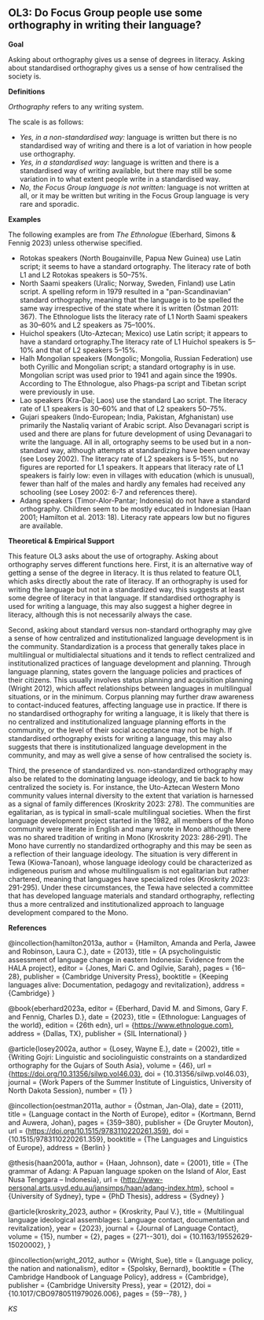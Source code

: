 
## OL3: Do Focus Group people use some orthography in writing their language?



**Goal**

Asking about orthography gives us a sense of degrees in literacy. Asking about standardised orthography gives us a sense of how centralised the society is.



**Definitions**

*Orthography* refers to any writing system.

The scale is as follows:
- *Yes, in a non-standardised way:* language is written but there is no standardised way of writing and there is a lot of variation in how people use orthography.
- *Yes, in a standardised way:* language is written and there is a standardised way of writing available, but there may still be some variation in to what extent people write in a standardised way.
- *No, the Focus Group language is not written:* language is not written at all, or it may be written but writing in the Focus Group language is very rare and sporadic.




**Examples**

The following examples are from *The Ethnologue* (Eberhard, Simons & Fennig 2023) unless otherwise specified.
- Rotokas speakers (North Bougainville, Papua New Guinea) use Latin script; it seems to have a standard ortography. The literacy rate of both L1 and L2 Rotokas speakers is 50–75%.
- North Saami speakers (Uralic; Norway, Sweden, Finland) use Latin script. A spelling reform in 1979 resulted in a "pan-Scandinavian" standard orthography, meaning that the language is to be spelled the same way irrespective of the state where it is written (Östman 2011: 367). The Ethnologue lists the literacy rate of L1 North Saami speakers as 30–60% and L2 speakers as 75–100%.
- Huichol speakers (Uto-Aztecan; Mexico) use Latin script; it appears to have a standard ortography.The literacy rate of L1 Huichol speakers is 5–10% and that of L2 speakers 5–15%.
- Halh Mongolian speakers (Mongolic; Mongolia, Russian Federation) use both Cyrillic and Mongolian script; a standard ortography is in use. Mongolian script was used prior to 1941 and again since the 1990s. According to The Ethnologue, also Phags-pa script and Tibetan script were previously in use.
- Lao speakers (Kra-Dai; Laos) use the standard Lao script. The literacy rate of L1 speakers is 30–60% and that of L2 speakers 50–75%.
- Gujari speakers (Indo-European; India, Pakistan, Afghanistan) use primarily the Nastaliq variant of Arabic script. Also Devanagari script is used and there are plans for future development of using Devanagari to write the language. All in all, ortography seems to be used but in a non-standard way, although attempts at standardizing have been underway (see Losey 2002). The literacy rate of L2 speakers is 5–15%, but no figures are reported for L1 speakers. It appears that literacy rate of L1 speakers is fairly low: even in villages with education (which is unusual), fewer than half of the males and hardly any females had received any schooling (see Losey 2002: 6-7 and references there).
- Adang speakers (Timor-Alor-Pantar; Indonesia) do not have a standard orthography. Children seem to be mostly educated in Indonesian (Haan 2001; Hamilton et al. 2013: 18). Literacy rate appears low but no figures are available.



**Theoretical & Empirical Support**

This feature OL3 asks about the use of ortography. Asking about orthography serves different functions here. First, it is an alternative way of getting a sense of the degree in literacy. It is thus related to feature OL1, which asks directly about the rate of literacy. If an orthography is used for writing the language but not in a standardized way, this suggests at least some degree of literacy in that language. If standardised orthography is used for writing a language, this may also suggest a higher degree in literacy, although this is not necessarily always the case.

Second, asking about standard versus non-standard orthography may give a sense of how centralized and institutionalized language development is in the community. Standardization is a process that generally takes place in multilingual or multidialectal situations and it tends to reflect centralized and institutionalized practices of language development and planning. Through language planning, states govern the language policies and practices of their citizens. This usually involves status planning and acquisition planning (Wright 2012), which affect relationships between languages in multilingual situations, or in the minimum. Corpus planning may further draw awareness to contact-induced features, affecting language use in practice. If there is no standardised orthography for writing a language, it is likely that there is no centralized and institutionalized language planning efforts in the community, or the level of their social acceptance may not be high. If standardised orthography exists for writing a language, this may also suggests that there is institutionalized language development in the community, and may as well give a sense of how centralised the society is.

Third, the presence of standardized vs. non-standardized orthography may also be related to the dominating language ideology, and tie back to how centralized the society is. For instance, the Uto-Aztecan Western Mono community values internal diversity to the extent that variation is harnessed as a signal of family differences (Kroskrity 2023: 278). The communities are egalitarian, as is typical in small-scale multilingual societies. When the first language development project started in the 1982, all members of the Mono community were literate in English and many wrote in Mono although there was no shared tradition of writing in Mono (Kroskrity 2023: 286-291). The Mono have currently no standardized orthography and this may be seen as a reflection of their language ideology. The situation is very different in Tewa (Kiowa-Tanoan), whose language ideology could be characterized as indigeneous purism and whose multilingualism is not egalitarian but rather chartered, meaning that languages have specialized roles (Kroskrity 2023: 291-295). Under these circumstances, the Tewa have selected a committee that has developed language materials and standard orthography, reflecting thus a more centralized and institutionalized approach to language development compared to the Mono.


**References**

@incollection{hamilton2013a,
  author = {Hamilton, Amanda and Perla, Jawee and Robinson, Laura C.},
  date = {2013},
  title = {A psycholinguistic assessment of language change in eastern Indonesia: Evidence from the HALA project},
  editor = {Jones, Mari C. and Ogilvie, Sarah},
  pages = {16–28},
  publisher = {Cambridge University Press},
  booktitle = {Keeping languages alive: Documentation, pedagogy and revitalization},
  address = {Cambridge}
}

@book{eberhard2023a,
  editor = {Eberhard, David M. and Simons, Gary F. and Fennig, Charles D.},
  date = {2023},
  title = {Ethnologue: Languages of the world},
  edition = {26th edn},
  url = {https://www.ethnologue.com},
  address = {Dallas, TX},
  publisher = {SIL International}
}

@article{losey2002a,
  author = {Losey, Wayne E.},
  date = {2002},
  title = {Writing Gojri: Linguistic and sociolinguistic constraints on a standardized orthography for the Gujars of South Asia},
  volume = {46},
  url = {https://doi.org/10.31356/silwp.vol46.03},
  doi = {10.31356/silwp.vol46.03},
  journal = {Work Papers of the Summer Institute of Linguistics, University of North Dakota Session},
  number = {1}
}

@incollection{oestman2011a,
  author = {Östman, Jan-Ola},
  date = {2011},
  title = {Language contact in the North of Europe},
  editor = {Kortmann, Bernd and Auwera, Johan},
  pages = {359–380},
  publisher = {De Gruyter Mouton},
  url = {https://doi.org/10.1515/9783110220261.359},
  doi = {10.1515/9783110220261.359},
  booktitle = {The Languages and Linguistics of Europe},
  address = {Berlin}
}

@thesis{haan2001a,
  author = {Haan, Johnson},
  date = {2001},
  title = {The grammar of Adang: A Papuan language spoken on the Island of Alor, East Nusa Tenggara – Indonesia},
  url = {http://www-personal.arts.usyd.edu.au/jansimps/haan/adang-index.htm},
  school = {University of Sydney},
  type = {PhD Thesis},
  address = {Sydney}
}

@article{kroskrity_2023,
	author = {Kroskrity, Paul V.},
	title = {Multilingual language ideological assemblages: Language contact, documentation and revitalization},
	year = {2023},
	journal = {Journal of Language Contact},
	volume = {15},
	number = {2},
	pages = {271--301},
	doi = {10.1163/19552629-15020002},
}

@incollection{wright_2012,
	author = {Wright, Sue},
	title = {Language policy, the nation and nationalism},
	editor = {Spolsky, Bernard},
	booktitle = {The Cambridge Handbook of Language Policy},
	address = {Cambridge},
	publisher = {Cambridge University Press},
	year = {2012},
	doi = {10.1017/CBO9780511979026.006},
	pages = {59--78},
}

*KS*
